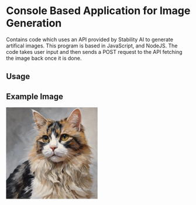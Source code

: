 # Console Based Application for Image Generation 
Contains code which uses an API provided by Stability AI to generate artifical images. This program is based in JavaScript, and NodeJS. The code takes user input and then sends a POST request to the API fetching the image back once it is done. 

## Usage


## Example Image
<img src="/Examples/img_1455757375.png" alt="Painting of a cat"  width="250" height="250"/>
